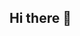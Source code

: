 ## Hi there 👋

<!--
**arimaakousei/arimaakousei** is a ✨ _special_ ✨ repository because its `README.md` (this file) appears on your GitHub profile.

Here are some ideas to get you started:

- 🔭 I’m currently working on ...
- 🌱 I’m currently learning ...
- 👯 I’m looking to collaborate on ...
- 🤔 I’m looking for help with ...
- 💬 Ask me about ...
- 📫 How to reach me: ...
- 😄 Pronouns: ...
- ⚡ Fun fact: ...
👋 About Me (who you are, what you do)

🛠 Tech Stack (tools, languages, frameworks you use)

📊 GitHub Stats (using widgets)

🌱 Currently Learning

📫 How to Reach Me (links, socials)

✨ Fun Facts or Hobbies

-->
